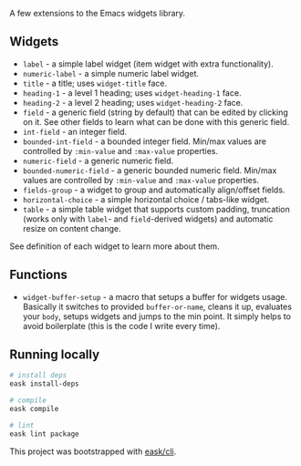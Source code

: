 A few extensions to the Emacs widgets library.

## Widgets

- `label` - a simple label widget (item widget with extra functionality).
- `numeric-label` - a simple numeric label widget.
- `title` - a title; uses `widget-title` face.
- `heading-1` - a level 1 heading; uses `widget-heading-1` face.
- `heading-2` - a level 2 heading; uses `widget-heading-2` face.
- `field` - a generic field (string by default) that can be edited by clicking on it. See other fields to learn what can be done with this generic field.
- `int-field` - an integer field.
- `bounded-int-field` - a bounded integer field. Min/max values are controlled by `:min-value` and `:max-value` properties.
- `numeric-field` - a generic numeric field.
- `bounded-numeric-field` - a generic bounded numeric field. Min/max values are controlled by `:min-value` and `:max-value` properties.
- `fields-group` - a widget to group and automatically align/offset fields.
- `horizontal-choice` - a simple horizontal choice / tabs-like widget.
- `table` - a simple table widget that supports custom padding, truncation (works only with `label`- and `field`-derived widgets) and automatic resize on content change.

See definition of each widget to learn more about them.

## Functions

- `widget-buffer-setup` - a macro that setups a buffer for widgets usage. Basically it switches to provided `buffer-or-name`, cleans it up, evaluates your `body`, setups widgets and jumps to the min point. It simply helps to avoid boilerplate (this is the code I write every time).

## Running locally

```sh
# install deps
eask install-deps

# compile
eask compile

# lint
eask lint package
```

This project was bootstrapped with [eask/cli](https://github.com/emacs-eask/cli).
